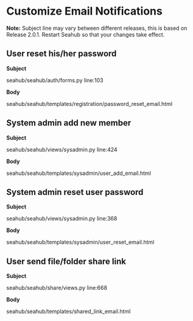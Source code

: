 # Customize Email Notifications

**Note:** Subject line may vary between different releases, this is based on Release 2.0.1. Restart Seahub so that your changes take effect.

## User reset his/her password ##

**Subject**

seahub/seahub/auth/forms.py line:103

**Body**

seahub/seahub/templates/registration/password_reset_email.html

## System admin add new member ##

**Subject**

seahub/seahub/views/sysadmin.py line:424

**Body**

seahub/seahub/templates/sysadmin/user_add_email.html

## System admin reset user password ##

**Subject**

seahub/seahub/views/sysadmin.py line:368

**Body**

seahub/seahub/templates/sysadmin/user_reset_email.html

## User send file/folder share link ##

**Subject**

seahub/seahub/share/views.py line:668

**Body**

seahub/seahub/templates/shared_link_email.html

